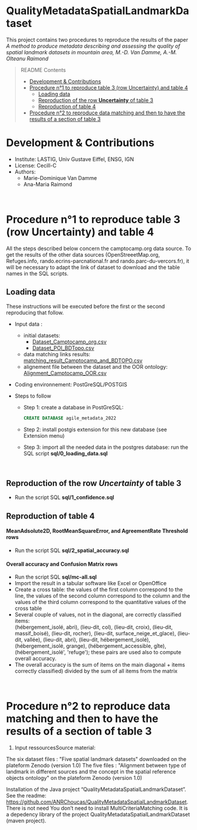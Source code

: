 # QualityMetadataSpatialLandmarkDataset

This project contains two procedures to reproduce the results of the paper *A method to produce metadata describing 
and assessing the quality of spatial landmark datasets in mountain area, M.-D. Van Damme, A.-M. Olteanu Raimond*

<!-- Metadata describing and assessing the quality of spatial landmark datasets in mountain area. -->



> README Contents
> - [Development & Contributions](#Development-&-Contributions)
> - [Procedure n°1 to reproduce table 3 (row Uncertainty) and table 4 ](#procedure-n1-to-reproduce-table-3-row-uncertainty-and-table-4)
>     * [Loading data](#Loading-data)
>     * [Reproduction of the row **Uncertainty** of table 3](#reproduction-of-the-row-uncertainty-of-table-3)
>     * [Reproduction of table 4](#reproduction-of-table-4)
> - [Procedure n°2 to reproduce data matching and then to have the results of a section of table 3](#procedure-n2-to-reproduce-data-matching-and-then-to-have-the-results-of-a-section-of-table-3)

# Development & Contributions
* Institute: LASTIG, Univ Gustave Eiffel, ENSG, IGN
* License: Cecill-C
* Authors:
	- Marie-Dominique Van Damme
	- Ana-Maria Raimond

<br/>

<!-- ===================================================================================================== -->
# Procedure n°1 to reproduce table 3 (row Uncertainty) and table 4 

All the steps described below concern the camptocamp.org data source. To get the results of the other data sources 
(OpenStreeetMap.org, Refuges.info, rando.ecrins-parcnational.fr and rando.parc-du-vercors.fr), it will be necessary 
to adapt the link of dataset to download and the table names in the SQL scripts. 

## Loading data

These instructions will be executed before the first or the second reproducing that follow.

- Input data : 
	* initial datasets: 
		- [Dataset_Camptocamp_org.csv](https://zenodo.org/record/6514812/files/Dataset_Camptocamp_org.csv?download=1)
		- [Dataset_POI_BDTopo.csv](https://zenodo.org/record/6514812/files/Dataset_POI_BDTopo.csv?download=1)
	* data matching links results: [matching_result_Camptocamp_and_BDTOPO.csv](https://zenodo.org/record/6518363/files/matching_result_Camptocamp_and_BDTOPO.csv?download=1) 
	* alignement file between the dataset and the OOR ontology: [Alignment_Camptocamp_OOR.csv](https://zenodo.org/record/6481339/files/Alignment_Camptocamp_OOR.csv?download=1)

- Coding environnement: PostGreSQL/POSTGIS

- Steps to follow
	* Step 1: create a database in PostGreSQL:
		```sql
		CREATE DATABASE agile_metadata_2022
		```
	* Step 2: install postgis extension for this new database (see Extension menu)
	
	* Step 3: import all the needed data in the postgres database: run the SQL script **sql/0_loading_data.sql**

		
<br/>

## Reproduction of the row *Uncertainty* of table 3

- Run the script SQL **sql/1_confidence.sql**


## Reproduction of table 4

#### MeanAdsolute2D, RootMeanSquareError, and AgreementRate Threshold rows 

- Run the script SQL **sql/2_spatial_accuracy.sql**

#### Overall accuracy and Confusion Matrix rows

- Run the script SQL **sql/mc-all.sql**
- Import the result in a tabular software like Excel or OpenOffice
- Create a cross table: the values of the first column correspond to the line, 
  the values of the second column correspond to the column and the values of 
  the third column correspond to the quantitative values of the cross table
- Several couple of values, not in the diagonal, are correctly classified items:  
	(hébergement_isolé, abri), (lieu-dit, col), (lieu-dit, croix), (lieu-dit, massif_boisé),
	(lieu-dit, rocher), (lieu-dit,  surface_neige_et_glace), (lieu-dit, vallée), (lieu-dit, abri), 
	(lieu-dit, hébergement_isolé), (hébergement_isolé, grange), (hébergement_accessible, gîte), 
	(hébergement_isolé', 'refuge'); 
  these pairs are used also to compute overall accuracy. 
- The overall accuracy is the sum of items on the main diagonal + items correctly classified) 
  divided by the sum of all items from the matrix



<br/>

<!-- ===================================================================================================== -->
# Procedure n°2 to reproduce data matching and then to have the results of a section of table 3

1. Input ressourcesSource material:

The six dataset files : "Five spatial landmark datasets" downloaded on the plateform Zenodo (version 1.0)
The five files : "Alignment between type of landmark in different sources and the concept in the spatial reference objects ontology" on the plateform Zenodo (version 1.0)

Installation of the Java project “QualityMetadataSpatialLandmarkDataset”. See the readme:
https://github.com/ANRChoucas/QualityMetadataSpatialLandmarkDataset. There is not need You don’t need to install MultiCriteriaMatching code. It is a depedency library of the project  QualityMetadataSpatialLandmarkDataset (maven project). 





<!-- ## 4. To launch the creation of XML metadata files:
The main is into MainMetadataChoucas.java. You have to specify the source. -->


